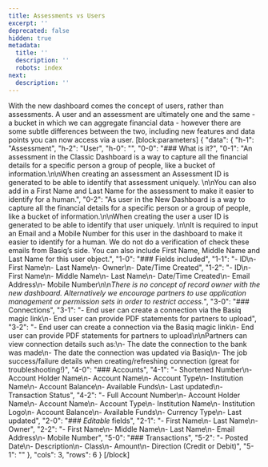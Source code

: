 ```yaml
---
title: Assessments vs Users
excerpt: ''
deprecated: false
hidden: true
metadata:
  title: ''
  description: ''
  robots: index
next:
  description: ''
---
```

With the new dashboard comes the concept of users, rather than assessments. A user and an assessment are ultimately one and the same - a bucket in which we can aggregate financial data - however there are some subtle differences between the two, including new features and data points you can now access via a user. 
[block:parameters]
{
  "data": {
    "h-1": "Assessment",
    "h-2": "User",
    "h-0": "",
    "0-0": "### What is it?",
    "0-1": "An assessment in the Classic Dashboard is a way to capture all the financial details for a specific person a group of people, like a bucket of information.\n\nWhen creating an assessment an Assessment ID is generated to be able to identify that assessment uniquely. \n\nYou can also add in a First Name and Last Name for the assessment to make it easier to identify for a human.",
    "0-2": "As user in the New Dashboard is a way to capture all the financial details for a specific person or a group of people, like a bucket of information.\n\nWhen creating the user a user ID is generated to be able to identify that user uniquely. \n\nIt is required to input an Email and a Mobile Number for this user in the dashboard to make it easier to identify for a human.  We do not do a verification of check these emails from Basiq’s side. You can also include First Name, Middle Name and Last Name for this user object.",
    "1-0": "### Fields included",
    "1-1": "- ID\n- First Name\n- Last Name\n- Owner\n- Date/Time Created",
    "1-2": "- ID\n- First Name\n- Middle Name\n- Last Name\n- Date/Time Created\n- Email Address\n- Mobile Number\n\n*There is no concept of record owner with the new dashboard. Alternatively we encourage partners to use application management or permission sets in order to restrict access.*",
    "3-0": "### Connections",
    "3-1": "- End user can create a connection via the Basiq magic link\n- End user can provide PDF statements for partners to upload",
    "3-2": "- End user can create a connection via the Basiq magic link\n- End user can provide PDF statements for partners to upload\n\nPartners can view connection details such as:\n- The date the connection to the bank was made\n- The date the connection was updated via Basiq\n- The job success/failure details when creating/refreshing connection (great for troubleshooting!)",
    "4-0": "### Accounts",
    "4-1": "- Shortened Number\n- Account Holder Name\n- Account Name\n- Account Type\n- Institution Name\n- Account Balance\n- Available Funds\n- Last updated\n- Transaction Status",
    "4-2": "- Full Account Number\n- Account Holder Name\n- Account Name\n- Account Type\n- Institution Name\n- Institution Logo\n- Account Balance\n- Available Funds\n- Currency Type\n- Last updated",
    "2-0": "### *Editable* fields",
    "2-1": "- First Name\n- Last Name\n- Owner",
    "2-2": "- First Name\n- Middle Name\n- Last Name\n- Email Address\n- Mobile Number",
    "5-0": "### Transactions",
    "5-2": "- Posted Date\n- Description\n- Class\n- Amount\n- Direction (Credit or Debit)",
    "5-1": ""
  },
  "cols": 3,
  "rows": 6
}
[/block]